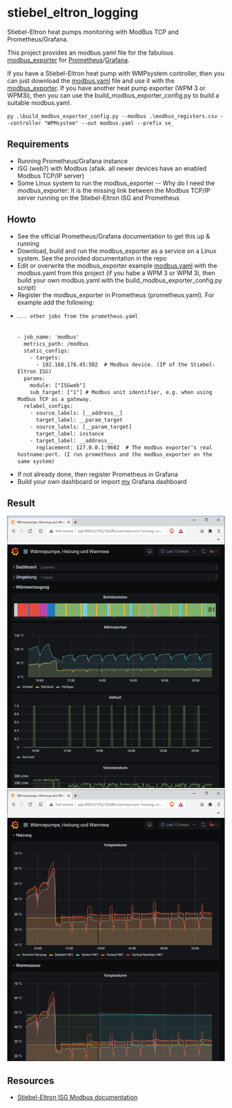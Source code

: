 # stiebel_eltron_logging
Stiebel-Eltron heat pumps monitoring with ModBus TCP and Prometheus/Grafana.

This project provides an modbus.yaml file for the fabulous [modbus_exporter](https://github.com/RichiH/modbus_exporter) for [Prometheus](https://prometheus.io/)/[Grafana](https://grafana.com/).

If you have a Stiebel-Eltron heat pump with WMPsystem controller, then you can just download the [modbus.yaml](https://github.com/sebastianPsm/stiebel_eltron_logging/blob/main/modbus.yaml) file and use it with the [modbus_exporter](https://github.com/RichiH/modbus_exporter). If you have another heat pump exporter (WPM 3 or WPM3i), then you can use the build_modbus_exporter_config.py to build a suitable modbus.yaml.

```
py .\build_modbus_exporter_config.py --modbus .\modbus_registers.csv --controller "WPMsystem" --out modbus.yaml --prefix se_
```

## Requirements
- Running Prometheus/Grafana instance
- ISG (web?) with Modbus (afaik. all newer devices have an enabled Modbus TCP/IP server)
- Some Linux system to run the modbus_exporter
-- Why do I need the modbus_exporter: It is the missing link between the Modbus TCP/IP server running on the Stiebel-Eltron ISG and Prometheus

## Howto
- See the official Prometheus/Grafana documentation to get this up & running
- Download, build and run the modbus_exporter as a service on a Linux system. See the provided documentation in the repo
- Edit or overwrite the modbus_exporter example [modbus.yaml](https://github.com/RichiH/modbus_exporter/blob/master/modbus.yml) with the modbus.yaml from this project (if you habe a WPM 3 or WPM 3i, then build your own modbus.yaml with the build_modbus_exporter_config.py script)
- Register the modbus_exporter in Prometheus (prometheus.yaml). For example add the following:
- 
  ```
  ... other jobs from the prometheus.yaml
  
  
  - job_name: 'modbus'
    metrics_path: /modbus
    static_configs:
      - targets:
        - 192.168.178.45:502  # Modbus device. (IP of the Stiebel-Eltron ISG)
    params:
      module: ["ISGweb"]
      sub_target: ["1"] # Modbus unit identifier, e.g. when using Modbus TCP as a gateway.
    relabel_configs:
      - source_labels: [__address__]
        target_label: __param_target
      - source_labels: [__param_target]
        target_label: instance
      - target_label: __address__
        replacement: 127.0.0.1:9602  # The modbus exporter's real hostname:port. (I run prometheus and the modbus_exporter on the same system)
  ```
- If not already done, then register Prometheus in Grafana
- Build your own dashboard or import [my](https://github.com/sebastianPsm/stiebel_eltron_logging/blob/main/grafana_dashboard.json) Grafana dashboard

## Result
![Grafana Dashboard 1](https://github.com/sebastianPsm/stiebel_eltron_logging/blob/main/Capture1.PNG)
![Grafana Dashboard 2](https://github.com/sebastianPsm/stiebel_eltron_logging/blob/main/Capture2.PNG)

## Resources
- [Stiebel-Eltron ISG Modbus documentation](https://www.stiebel-eltron.de/content/dam/ste/cdbassets/historic/bedienungs-_u_installationsanleitungen/ISG_Modbus__b89c1c53-6d34-4243-a630-b42cf0633361.pdf)
